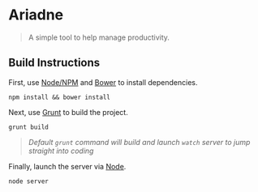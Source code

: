 # Ariadne
> A simple tool to help manage productivity.

## Build Instructions

First, use [Node/NPM](https://nodejs.org/) and [Bower](http://bower.io/) to install dependencies.

```
npm install && bower install
```

Next, use [Grunt](http://gruntjs.com/) to build the project.

```
grunt build
```
> *Default `grunt` command will build and launch `watch` server to jump straight into coding*

Finally, launch the server via [Node](https://nodejs.org/).

```
node server
```
